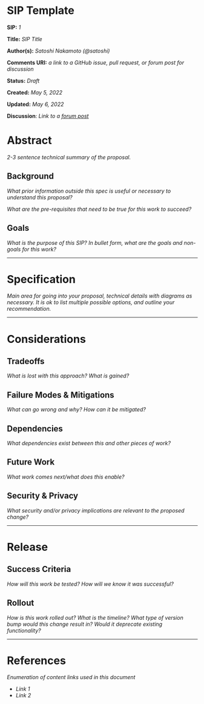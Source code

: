 # SIP Template

**SIP:** *1*

**Title:** *SIP Title*

**Author(s):** *Satoshi Nakamoto (@satoshi)*

**Comments URI:** *a link to a GitHub issue, pull request, or forum post for discussion*

**Status:** *Draft*

**Created:** *May 5, 2022*

**Updated:** *May 6, 2022*

**Discussion**: *Link to a [forum post](https://forums.tbd.website/c/self-sovereign-identity-developers/7)*

# Abstract

*2-3 sentence technical summary of the proposal.*

## Background

*What prior information outside this spec is useful or necessary to understand this proposal?*

*What are the pre-requisites that need to be true for this work to succeed?*

## Goals

*What is the purpose of this SIP? In bullet form, what are the goals and non-goals for this work?*

---

# Specification

*Main area for going into your proposal, technical details with diagrams as necessary. It is ok to list multiple possible options, and outline your recommendation.*

---

# Considerations

## Tradeoffs

*What is lost with this approach? What is gained?*

## Failure Modes & Mitigations

*What can go wrong and why? How can it be mitigated?*

## Dependencies

*What dependencies exist between this and other pieces of work?*

## Future Work

*What work comes next/what does this enable?*

## Security & Privacy

*What security and/or privacy implications are relevant to the proposed change?*

---

# Release

## Success Criteria

*How will this work be tested? How will we know it was successful?*

## Rollout

*How is this work rolled out? What is the timeline? What type of version bump would this change result in? Would it deprecate existing functionality?*

---

# References

*Enumeration of content links used in this document*

* *Link 1*
* *Link 2*
